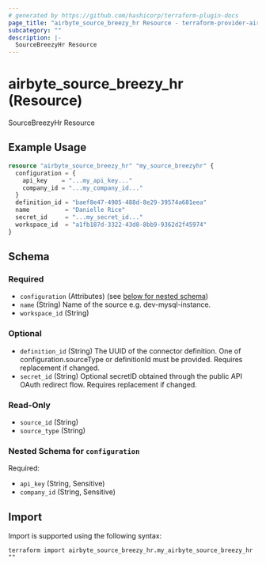 ```yaml
---
# generated by https://github.com/hashicorp/terraform-plugin-docs
page_title: "airbyte_source_breezy_hr Resource - terraform-provider-airbyte"
subcategory: ""
description: |-
  SourceBreezyHr Resource
---
```


# airbyte_source_breezy_hr (Resource)

SourceBreezyHr Resource

## Example Usage

```terraform
resource "airbyte_source_breezy_hr" "my_source_breezyhr" {
  configuration = {
    api_key    = "...my_api_key..."
    company_id = "...my_company_id..."
  }
  definition_id = "baef8e47-4905-488d-8e29-39574a681eea"
  name          = "Danielle Rice"
  secret_id     = "...my_secret_id..."
  workspace_id  = "a1fb187d-3322-43d8-8bb9-9362d2f45974"
}
```

<!-- schema generated by tfplugindocs -->
## Schema

### Required

- `configuration` (Attributes) (see [below for nested schema](#nestedatt--configuration))
- `name` (String) Name of the source e.g. dev-mysql-instance.
- `workspace_id` (String)

### Optional

- `definition_id` (String) The UUID of the connector definition. One of configuration.sourceType or definitionId must be provided. Requires replacement if changed.
- `secret_id` (String) Optional secretID obtained through the public API OAuth redirect flow. Requires replacement if changed.

### Read-Only

- `source_id` (String)
- `source_type` (String)

<a id="nestedatt--configuration"></a>
### Nested Schema for `configuration`

Required:

- `api_key` (String, Sensitive)
- `company_id` (String, Sensitive)

## Import

Import is supported using the following syntax:

```shell
terraform import airbyte_source_breezy_hr.my_airbyte_source_breezy_hr ""
```
